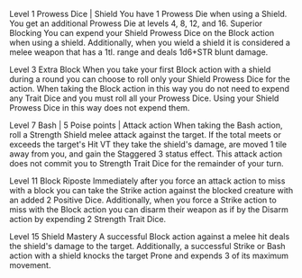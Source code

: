 Level 1
Prowess Dice | Shield
	You have 1 Prowess Die when using a Shield. You get an additional Prowess Die at levels 4, 8, 12, and 16.
Superior Blocking
	You can expend your Shield Prowess Dice on the Block action when using a shield. Additionally, when you wield a shield it is considered a melee weapon that has a 1tl. range and deals 1d6+STR blunt damage.

Level 3
Extra Block
	When you take your first Block action with a shield during a round you can choose to roll only your Shield Prowess Dice for the action. When taking the Block action in this way you do not need to expend any Trait Dice and you must roll all your Prowess Dice. Using your Shield Prowess Dice in this way does not expend them.

Level 7
Bash | 5 Poise points | Attack action
	When taking the Bash action, roll a Strength Shield melee attack against the target. If the total meets or exceeds the target's Hit VT they take the shield's damage, are moved 1 tile away from you, and gain the Staggered 3 status effect. This attack action does not commit you to Strength Trait Dice for the remainder of your turn.

Level 11
Block Riposte
	Immediately after you force an attack action to miss with a block you can take the Strike action against the blocked creature with an added 2 Positive Dice. Additionally, when you force a Strike action to miss with the Block action you can disarm their weapon as if by the Disarm action by expending 2 Strength Trait Dice.

Level 15
Shield Mastery
	A successful Block action against a melee hit deals the shield's damage to the target. Additionally, a successful Strike or Bash action with a shield knocks the target Prone and expends 3 of its maximum movement.